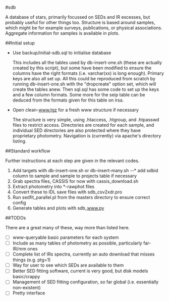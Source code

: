 #sdb

A database of stars, primarily focussed on SEDs and IR excesses, but probably useful for
other things too. Structure is based around samples, which might be for example surveys,
publications, or physical associations. Aggregate information for samples is available in
plots.

##Initial setup

* Use backup/initial-sdb.sql to initialise database

   This includes all the tables used by db-insert-one.sh (these are actually created by
   this script), but some have been modified to ensure the columns have the right formats
   (i.e. varchar(xx) is long enough). Primary keys are also all set up. All this could be
   reproduced from scratch by running db-insert-one.sh with the "dropcreate" option set,
   which will create the tables anew. Then sql.sql has some code to set up the keys and a
   few column formats. Some more for the seip table can be deduced from the formats given
   for this table on irsa.

* Open clean-www.tgz for a fresh www structure if necessary

   The structure is very simple, using .htaccess, .htgroup, and .htpasswd files to
   restrict access. Directories are created for each sample, and individual SED
   directories are also protected where they have proprietary photometry. Navigation is
   (currently) via apache's directory listing.

##Standard workflow

Further instructions at each step are given in the relevant codes.

1. Add targets with db-insert-one.sh or db-insert-many.sh
--* add sdbid column to sample and sample to projects table if necessary
2. Grab spectra files, CASSIS for now with cassis_download.sh
3. Extract photometry into *-rawphot files
4. Convert these to IDL save files with sdb_csv2xdr.pro
5. Run sedfit_parallel.pl from the masters directory to ensure correct config
6. Generate tables and plots with sdb_www.py

##TODOs

There are a great many of these, way more than listed here.

- [ ] www-queryable basic parameters for each system
- [ ] Include as many tables of photometry as possible, particularly far-IR/mm ones
- [ ] Complete list of IRs spectra, currently an auto download that misses things (e.g. ptg=1)
- [ ] Way for user to see which SEDs are available to them
- [ ] Better SED fitting software, current is very good, but disk models basic/crappy
- [ ] Management of SED fitting configuration, so far global (i.e. essentially non-existent)
- [ ] Pretty interface
